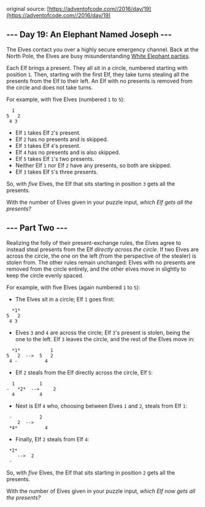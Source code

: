 original source: [https://adventofcode.com//2016/day/19](https://adventofcode.com//2016/day/19)
## --- Day 19: An Elephant Named Joseph ---
The Elves contact you over a highly secure emergency channel. Back at the North Pole, the Elves are busy misunderstanding [White Elephant parties](https://en.wikipedia.org/wiki/White_elephant_gift_exchange).

Each Elf brings a present. They all sit in a circle, numbered starting with position `1`. Then, starting with the first Elf, they take turns stealing all the presents from the Elf to their left.  An Elf with no presents is removed from the circle and does not take turns.

For example, with five Elves (numbered `1` to `5`):

```
  1
5   2
 4 3
```


 - Elf `1` takes Elf `2`'s present.
 - Elf `2` has no presents and is skipped.
 - Elf `3` takes Elf `4`'s present.
 - Elf `4` has no presents and is also skipped.
 - Elf `5` takes Elf `1`'s two presents.
 - Neither Elf `1` nor Elf `2` have any presents, so both are skipped.
 - Elf `3` takes Elf `5`'s three presents.

So, with *five* Elves, the Elf that sits starting in position `3` gets all the presents.

With the number of Elves given in your puzzle input, *which Elf gets all the presents?*


## --- Part Two ---
Realizing the folly of their present-exchange rules, the Elves agree to instead steal presents from the Elf *directly across the circle*. If two Elves are across the circle, the one on the left (from the perspective of the stealer) is stolen from.  The other rules remain unchanged: Elves with no presents are removed from the circle entirely, and the other elves move in slightly to keep the circle evenly spaced.

For example, with five Elves (again numbered `1` to `5`):


 - The Elves sit in a circle; Elf `1` goes first:
```
  *1*
5   2
 4 3
```

 - Elves `3` and `4` are across the circle; Elf `3`'s present is stolen, being the one to the left. Elf `3` leaves the circle, and the rest of the Elves move in:
```
  *1*           1
5   2  -->  5   2
 4 -          4
```

 - Elf `2` steals from the Elf directly across the circle, Elf `5`:
```
  1         1 
-   *2*  -->     2
  4         4 
```

 - Next is Elf `4` who, choosing between Elves `1` and `2`, steals from Elf `1`:
```
 -          2  
    2  -->
 *4*          4
```

 - Finally, Elf `2` steals from Elf `4`:
```
 *2*
    -->  2  
 -
```


So, with *five* Elves, the Elf that sits starting in position `2` gets all the presents.

With the number of Elves given in your puzzle input, *which Elf now gets all the presents?*


